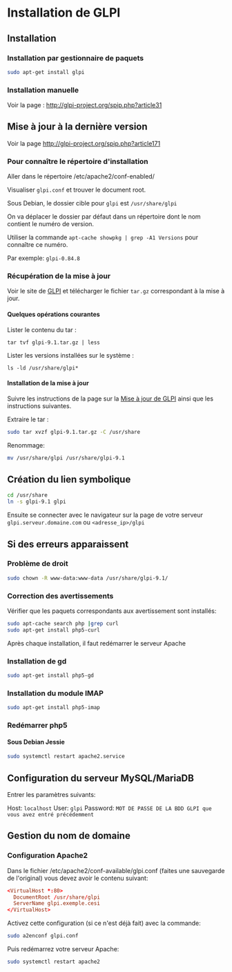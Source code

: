 # Installation de GLPI

## Installation

### Installation par gestionnaire de paquets

```bash
sudo apt-get install glpi
```

### Installation manuelle

Voir la page : http://glpi-project.org/spip.php?article31

## Mise à jour à la dernière version

Voir la page http://glpi-project.org/spip.php?article171

### Pour connaître le répertoire d'installation
Aller dans le répertoire /etc/apache2/conf-enabled/

Visualiser `glpi.conf` et trouver le document root.

Sous Debian, le dossier cible pour `glpi` est `/usr/share/glpi`

On va déplacer le dossier par défaut dans un répertoire dont le nom contient le numéro de version.

Utiliser la commande `apt-cache showpkg | grep -A1 Versions` pour connaître ce numéro.

Par exemple: `glpi-0.84.8`

### Récupération de la mise à jour
Voir le site de [GLPI](http://glpi-project.org/) et télécharger le fichier `tar.gz` correspondant à la mise à jour.

#### Quelques opérations courantes
Lister le contenu du tar :

`tar tvf glpi-9.1.tar.gz | less`

Lister les versions installées sur le système :

`ls -ld /usr/share/glpi*`

#### Installation de la mise à jour

Suivre les instructions de la page sur la [Mise à jour de GLPI](http://glpi-project.org/spip.php?article171) ainsi que les instructions suivantes.

Extraire le tar :

```bash
sudo tar xvzf glpi-9.1.tar.gz -C /usr/share
```

Renommage:

```bash
mv /usr/share/glpi /usr/share/glpi-9.1
```

## Création du lien symbolique

```bash
cd /usr/share
ln -s glpi-9.1 glpi
```

Ensuite se connecter avec le navigateur sur la page de votre serveur `glpi.serveur.domaine.com`
ou `<adresse_ip>/glpi`


## Si des erreurs apparaissent

### Problème de droit

```bash
sudo chown -R www-data:www-data /usr/share/glpi-9.1/
```

### Correction des avertissements

Vérifier que les paquets correspondants aux avertissement sont installés:

```bash
sudo apt-cache search php |grep curl
sudo apt-get install php5-curl
```

Après chaque installation, il faut redémarrer le serveur Apache

### Installation de gd

```bash
sudo apt-get install php5-gd
```

### Installation du module IMAP

```bash
sudo apt-get install php5-imap
```



### Redémarrer php5

#### Sous Debian Jessie

```bash
sudo systemctl restart apache2.service
```

## Configuration du serveur MySQL/MariaDB

Entrer les paramètres suivants:

Host: `localhost`
User: `glpi`
Password: `MOT DE PASSE DE LA BDD GLPI que vous avez entré précédemment`


## Gestion du nom de domaine

### Configuration Apache2

Dans le fichier /etc/apache2/conf-available/glpi.conf (faites une sauvegarde de l'original) vous devez avoir le contenu suivant:

```conf
<VirtualHost *:80>
  DocumentRoot /usr/share/glpi
  ServerName glpi.exemple.cesi
</VirtualHost>
```

Activez cette configuration (si ce n'est déjà fait) avec la commande:

```bash
sudo a2enconf glpi.conf
```

Puis redémarrez votre serveur Apache:

```bash
sudo systemctl restart apache2
```

